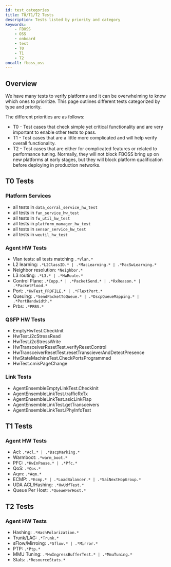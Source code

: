 ```yaml
---
id: test_categories
title: T0/T1/T2 Tests
description: Tests listed by priority and category
keywords:
    - FBOSS
    - OSS
    - onboard
    - test
    - T0
    - T1
    - T2
oncall: fboss_oss
---
```


## Overview

We have many tests to verify platforms and it can be overwhelming to know which
ones to prioritize. This page outlines different tests categorized by type and
priority.

The different priorities are as follows:
- T0 - Test cases that check simple yet critical functionality and are very
important to enable other tests to pass.
- T1 - Test cases that are a little more complicated and will help verify
overall functionality.
- T2 - Test cases that are either for complicated features or related to
performance tuning. Normally, they will not block FBOSS bring up on new
platforms at early stages, but they will block platform qualification before
deploying in production networks.

## T0 Tests

### Platform Services

- all tests in `data_corral_service_hw_test`
- all tests in `fan_service_hw_test`
- all tests in `fw_util_hw_test`
- all tests in `platform_manager_hw_test`
- all tests in `sensor_service_hw_test`
- all tests in `weutil_hw_test`

### Agent HW Tests

- Vlan tests: all tests matching `.*Vlan.*`
- L2 learning: `.*L2ClassID.* | .*MacLearning.* | .*MacSwLearning.*`
- Neighbor resolution: `*Neighbor.*`
- L3 routing: `.*L3.* | .*HwRoute.*`
- Control Plane: `.*Copp.* | .*PacketSend.* | .*RxReason.* | .*PacketFlood.*`
- Port: `.*HwTest_PROFILE.* | .*FlextPort.*`
- Queuing: `.*SendPacketToQueue.* | .*DscpQueueMapping.* | .*PortBandwidth.*`
- Prbs: `.*PRBS.*`

### QSFP HW Tests

- EmptyHwTest.CheckInit
- HwTest.i2cStressRead
- HwTest.i2cStressWrite
- HwTransceiverResetTest.verifyResetControl
- HwTransceiverResetTest.resetTranscieverAndDetectPresence
- HwStateMachineTest.CheckPortsProgrammed
- HwTest.cmisPageChange

### Link Tests

- AgentEnsembleEmptyLinkTest.CheckInit
- AgentEnsembleLinkTest.trafficRxTx
- AgentEnsembleLinkTest.asicLinkFlap
- AgentEnsembleLinkTest.getTransceivers
- AgentEnsembleLinkTest.iPhyInfoTest

## T1 Tests

### Agent HW Tests

- Acl: `.*Acl.* | .*DscpMarking.*`
- Warmboot: `.*warm_boot.*`
- PFC: `.*HwInPause.* | .*Pfc.*`
- QoS: `.*Qos.*`
- Aqm: `.*Aqm.*`
- ECMP: `.*Ecmp.* | .*LoadBalancer.* | .*SaiNextHopGroup.*`
- UDA ACL/Hashing: `.*HwUdfTest.*`
- Queue Per Host: `.*QueuePerHost.*`

## T2 Tests

### Agent HW Tests

- Hashing: `.*HashPolarization.*`
- Trunk/LAG: `.*Trunk.*`
- sFlow/Mirroing: `.*Sflow.* | .*Mirror.*`
- PTP: `.*Ptp.*`
- MMU Tuning: `.*HwIngressBufferTest.* | .*MmuTuning.*`
- Stats: `.*ResourceStats.*`
